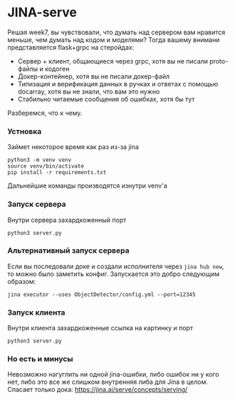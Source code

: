 # JINA-serve
Решая week7, вы чувствовали, что думать над сервером вам нравится меньше, чем думать над кодом и моделями? Тогда вашему внимани представляется flask+grpc на стеройдах:
- Сервер + клиент, общающиеся через grpc, хотя вы не писали proto-файлы и кодоген
- Докер-контейнер, хотя вы не писали докер-файл
- Типизация и верификация данных в ручках и ответах с помощью docarray, хотя вы не знали, что вам это нужно
- Стабильно читаемые сообщения об ошибках, хотя бы тут

Разберемся, что к чему.

### Устновка 
Займет некоторое время как раз из-за jina
```
python3 -m venv venv
source venv/bin/activate
pip install -r requirements.txt
```
Дальнейшие команды производятся изнутри venv'а

### Запуск сервера
Внутри сервера захардкоженный порт
```
python3 server.py
```

### Альтернативный запуск сервера
Если вы последовали доке и создали исполнителя через `jina hub new`, то можно было заметить конфиг. Запускается это добро следующим образом:
```
jina executor --uses ObjectDetector/config.yml --port=12345
```

### Запуск клиента
Внутри клиента захардкоженные ссылка на картинку и порт
```
python3 server.py
```

### Но есть и минусы
Невозможно нагуглить ни одной jina-ошибки, либо ошибок ни у кого нет, либо это все же слишком внутренняя либа для Jina в целом. Спасает только дока: https://jina.ai/serve/concepts/serving/
